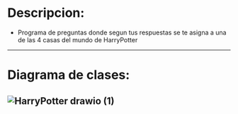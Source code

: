 # Descripcion:
- Programa de preguntas donde segun tus respuestas se te asigna a una de las 4 casas del mundo de HarryPotter
------------------------------------------------------------------------------------------------------------------
# Diagrama de clases:
  ![HarryPotter drawio (1)](https://github.com/JhonDairoC/HarryPotter/assets/101678630/2b77e3ac-c3e1-4a9d-882b-e5f843c0ab67)
----------------------------------------------------------------------------------------------------------------------------
